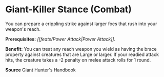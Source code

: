 ﻿---
cssclass: [feats]

---
# Giant-Killer Stance (Combat)

You can prepare a crippling strike against larger foes that rush into your weapon's reach.

**Prerequisites:** _[[feats/Power Attack|Power Attack]]_.

**Benefit:** You can treat any reach weapon you wield as having the brace property against creatures that are Large or larger. If your readied attack hits, the creature takes a -2 penalty on melee attack rolls for 1 round.

**Source** Giant Hunter's Handbook